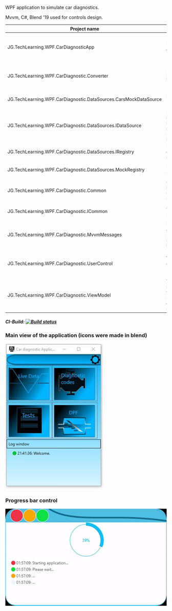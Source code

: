 WPF application to simulate car diagnostics.

Mvvm, C#, Blend '19 used for controls design.

| Project name                                                     | Description                                                                          | Type                                  |
|------------------------------------------------------------------|--------------------------------------------------------------------------------------|---------------------------------------|
| JG.TechLearning.WPF.CarDiagnosticApp                             | Main app for car diagnostic.                                                         | WPF App targeting .NET Core 3.0       |
| JG.TechLearning.WPF.CarDiagnostic.Converter                      | IValueConverters implementations.                                                    | Class Library targeting .NET Core 3.0 |
| JG.TechLearning.WPF.CarDiagnostic.DataSources.CarsMockDataSource | Data source (car) mock.                                                              | .NET Standard 2.0                     |
| JG.TechLearning.WPF.CarDiagnostic.DataSources.IDataSource        | Interfaces and necessary models that are required by  data source to be implemented. | .NET Standard 2.0                     |
| JG.TechLearning.WPF.CarDiagnostic.DataSources.IRegistry          | Interface for data sources registry.                                                 | .NET Standard 2.0                     |
| JG.TechLearning.WPF.CarDiagnostic.DataSources.MockRegistry       | Mock of data sources registry.                                                       | .NET Standard 2.0                     |
| JG.TechLearning.WPF.CarDiagnostic.Common                         | Common types / implementations used across several projects.                         | .NET Standard 2.0                     |
| JG.TechLearning.WPF.CarDiagnostic.ICommon                        | Common Interfaces.                                                                   | .NET Standard 2.0                     |
| JG.TechLearning.WPF.CarDiagnostic.MvvmMessages                   | Messages flying around the system  to which registration can be made.                | .NET Standard 2.0                     |
| JG.TechLearning.WPF.CarDiagnostic.UserControl                    | WPF xaml controls library (car-related).                                             | Class Library targeting .NET Core 3.0 |
| JG.TechLearning.WPF.CarDiagnostic.ViewModel                      | Viewmodels represents data that can  be shown in car diagnostic system.              | .NET Standard 2.0                     |
  ##### CI-Build: [![Build status](https://ci.appveyor.com/api/projects/status/lylpjrda9ji1v7hy?svg=true)](https://ci.appveyor.com/project/Jacob273/jg-techlearning-wpf-cardiagnosticapp)

  
   ### Main view of the application (icons were made in blend)
  ![app main screen](./app_main_screen.jpg)

  ### Progress bar control
  ![Progress bar control](./car_diagnostic_progresscontrol.gif)
  

